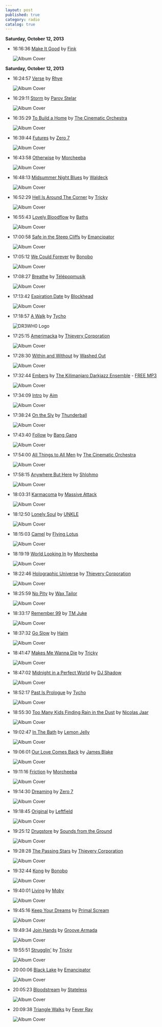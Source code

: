 ```yaml
---
layout: post
published: true
category: radio
catalog: true
---
```


**Saturday, October 12, 2013**

*   16:16:36  [Make It Good](http://goo.gl/31hgB9) by [Fink](http://www.last.fm/music/Fink)

    ![Album Cover](http://userserve-ak.last.fm/serve/174s/41708351.png "Distance and Time")



**Saturday, October 12, 2013**

*   16:24:57  [Verse](http://goo.gl/XW7pWO) by [Rhye](http://www.last.fm/music/Rhye)

    ![Album Cover](http://userserve-ak.last.fm/serve/174s/87506841.png "Woman")

*   16:29:11  [Storm](http://goo.gl/2hbsOS) by [Parov Stelar](http://www.last.fm/music/Parov+Stelar)

    ![Album Cover](http://userserve-ak.last.fm/serve/174s/50243999.png "Seven and Storm")

*   16:35:29  [To Build a Home](http://goo.gl/L4iXS) by [The Cinematic Orchestra](http://www.last.fm/music/The+Cinematic+Orchestra)

    ![Album Cover](http://userserve-ak.last.fm/serve/174s/58014931.png "Ma Fleur")

*   16:39:44  [Futures](http://goo.gl/EXd2PQ) by [Zero 7](http://www.last.fm/music/Zero+7)

    ![Album Cover](http://userserve-ak.last.fm/serve/174s/71338480.jpg "The Garden")

*   16:43:58  [Otherwise](http://goo.gl/ItsDP) by [Morcheeba](http://www.last.fm/music/Morcheeba)

    ![Album Cover](http://userserve-ak.last.fm/serve/174s/67378588.png "Charango")

*   16:48:13  [Midsummer Night Blues](http://goo.gl/SmNbcq) by [Waldeck](http://www.last.fm/music/Waldeck)

    ![Album Cover](http://userserve-ak.last.fm/serve/174s/69994628.png "Ballroom Stories")

*   16:52:29  [Hell Is Around The Corner](http://goo.gl/lofRS5) by [Tricky](http://www.last.fm/music/Tricky)

    ![Album Cover](http://userserve-ak.last.fm/serve/174s/78058050.jpg "A Ruff Guide")

*   16:55:43  [Lovely Bloodflow](http://goo.gl/Hs3mXd) by [Baths](http://www.last.fm/music/Baths)

    ![Album Cover](http://userserve-ak.last.fm/serve/174s/50823017.png "Cerulean")

*   17:00:58  [Safe in the Steep Cliffs](http://goo.gl/t5on2e) by [Emancipator](http://www.last.fm/music/Emancipator)

    ![Album Cover](http://userserve-ak.last.fm/serve/174s/48436551.jpg "safe in the steep cliffs")

*   17:05:12  [We Could Forever](http://goo.gl/8hsRH) by [Bonobo](http://www.last.fm/music/Bonobo)

    ![Album Cover](http://userserve-ak.last.fm/serve/174s/86192233.png "Black Sands")

*   17:08:27  [Breathe](http://goo.gl/CXTjO) by [Télépopmusik](http://www.last.fm/music/Télépopmusik)

    ![Album Cover](http://userserve-ak.last.fm/serve/174s/83822751.jpg "Deep Up")

*   17:13:42  [Expiration Date](http://goo.gl/Hi2tAk) by [Blockhead](http://www.last.fm/music/Blockhead)

    ![Album Cover](http://userserve-ak.last.fm/serve/174s/41708011.png "Downtown Science")

*   17:18:57  [A Walk](http://goo.gl/4bcWgD) by [Tycho](http://www.last.fm/music/Tycho)

    ![DR3WH0 Logo](https://dl.dropboxusercontent.com/u/8239797/DR3WH0.png "DR3WH0 RadioBlog")

*   17:25:15  [Amerimacka](http://goo.gl/TWUXq2) by [Thievery Corporation](http://www.last.fm/music/Thievery+Corporation)

    ![Album Cover](http://userserve-ak.last.fm/serve/174s/50753341.png "It Takes a Thief")

*   17:28:30  [Within and Without](http://goo.gl/aQQGQp) by [Washed Out](http://www.last.fm/music/Washed+Out)

    ![Album Cover](http://userserve-ak.last.fm/serve/174s/78561772.png "Within and Without")

*   17:32:44  [Embers](http://goo.gl/4UIcUV) by [The Kilimanjaro Darkjazz Ensemble](http://www.last.fm/music/The+Kilimanjaro+Darkjazz+Ensemble) - [FREE MP3](http://goo.gl/dhncsd)

    ![Album Cover](http://userserve-ak.last.fm/serve/174s/45644219.png "Here Be Dragons")

*   17:34:09  [Intro](http://goo.gl/zN57pZ) by [Aim](http://www.last.fm/music/Aim)

    ![Album Cover](http://userserve-ak.last.fm/serve/174s/70431952.png "Cold Water Music")

*   17:38:24  [On the Sly](http://goo.gl/rS1vEJ) by [Thunderball](http://www.last.fm/music/Thunderball)

    ![Album Cover](http://userserve-ak.last.fm/serve/174s/30083835.jpg "Scorpio Rising")

*   17:43:40  [Follow](http://goo.gl/Mbp42P) by [Bang Gang](http://www.last.fm/music/Bang+Gang)

    ![Album Cover](http://userserve-ak.last.fm/serve/174s/69286470.jpg "Something Wrong")

*   17:54:00  [All Things to All Men](http://goo.gl/INwNS) by [The Cinematic Orchestra](http://www.last.fm/music/The+Cinematic+Orchestra)

    ![Album Cover](http://userserve-ak.last.fm/serve/174s/58014909.png "Every Day")

*   17:58:15  [Anywhere But Here](http://goo.gl/MqXlcF) by [Shlohmo](http://www.last.fm/music/Shlohmo)

    ![Album Cover](http://userserve-ak.last.fm/serve/174s/67522572.png "Bad Vibes")

*   18:03:31  [Karmacoma](http://goo.gl/N0gB4) by [Massive Attack](http://www.last.fm/music/Massive+Attack)

    ![Album Cover](http://userserve-ak.last.fm/serve/174s/80207969.png "Protection")

*   18:12:50  [Lonely Soul](http://goo.gl/nXf0t) by [UNKLE](http://www.last.fm/music/UNKLE)

    ![Album Cover](http://userserve-ak.last.fm/serve/174s/41242243.png "Psyence Fiction")

*   18:15:03  [Camel](http://goo.gl/F5eMgn) by [Flying Lotus](http://www.last.fm/music/Flying+Lotus)

    ![Album Cover](http://userserve-ak.last.fm/serve/174s/86342907.png "Los Angeles")

*   18:19:19  [World Looking In](http://goo.gl/2nX06) by [Morcheeba](http://www.last.fm/music/Morcheeba)

    ![Album Cover](http://userserve-ak.last.fm/serve/174s/91124985.png "Parts of the Process")

*   18:22:46  [Holographic Universe](http://goo.gl/NComjF) by [Thievery Corporation](http://www.last.fm/music/Thievery+Corporation)

    ![Album Cover](http://userserve-ak.last.fm/serve/174s/50753341.png "It Takes a Thief")

*   18:25:59  [No Pity](http://goo.gl/CE8D3s) by [Wax Tailor](http://www.last.fm/music/Wax+Tailor)

    ![Album Cover](http://userserve-ak.last.fm/serve/174s/88807313.jpg "In The Mood For Life")

*   18:33:17  [Remember 99](http://goo.gl/rh3dvP) by [TM Juke](http://www.last.fm/music/TM+Juke)

    ![Album Cover](http://userserve-ak.last.fm/serve/174s/76224908.jpg "Maps from the Wilderness")

*   18:37:32  [Go Slow](http://goo.gl/AA7OPn) by [Haim](http://www.last.fm/music/Haim)

    ![Album Cover](http://userserve-ak.last.fm/serve/174s/87177153.jpg "Forever EP")

*   18:41:47  [Makes Me Wanna Die](http://goo.gl/ykZNC5) by [Tricky](http://www.last.fm/music/Tricky)

    ![Album Cover](http://userserve-ak.last.fm/serve/174s/78058050.jpg "A Ruff Guide")

*   18:47:02  [Midnight in a Perfect World](http://goo.gl/4a5RCn) by [DJ Shadow](http://www.last.fm/music/DJ+Shadow)

    ![Album Cover](http://userserve-ak.last.fm/serve/174s/54252231.png "Endtroducing.....")

*   18:52:17  [Past Is Prologue](http://goo.gl/4zJ0jv) by [Tycho](http://www.last.fm/music/Tycho)

    ![Album Cover](http://userserve-ak.last.fm/serve/174s/40974003.png "Sunrise Projector")

*   18:55:30  [Too Many Kids Finding Rain in the Dust](http://goo.gl/026v3b) by [Nicolas Jaar](http://www.last.fm/music/Nicolas+Jaar)

    ![Album Cover](http://userserve-ak.last.fm/serve/174s/59446405.png "Space Is Only Noise")

*   19:02:47  [In The Bath](http://goo.gl/KXpnwk) by [Lemon Jelly](http://www.last.fm/music/Lemon+Jelly)

    ![Album Cover](http://userserve-ak.last.fm/serve/174s/91647301.jpg "lemonjelly.ky")

*   19:06:01  [Our Love Comes Back](http://goo.gl/FdjJkh) by [James Blake](http://www.last.fm/music/James+Blake)

    ![Album Cover](http://userserve-ak.last.fm/serve/174s/88946193.png "Overgrown")

*   19:11:16  [Friction](http://goo.gl/rJHqR) by [Morcheeba](http://www.last.fm/music/Morcheeba)

    ![Album Cover](http://userserve-ak.last.fm/serve/174s/92461921.png "Big Calm")

*   19:14:30  [Dreaming](http://goo.gl/6RnCE0) by [Zero 7](http://www.last.fm/music/Zero+7)

    ![Album Cover](http://userserve-ak.last.fm/serve/174s/71338480.jpg "The Garden")

*   19:18:45  [Original](http://goo.gl/lhh30s) by [Leftfield](http://www.last.fm/music/Leftfield)

    ![Album Cover](http://userserve-ak.last.fm/serve/174s/91861209.png "Leftism")

*   19:25:12  [Drugstore](http://goo.gl/X5yeXH) by [Sounds from the Ground](http://www.last.fm/music/Sounds+from+the+Ground)

    ![Album Cover](http://images.amazon.com/images/P/B00005Y3GV.01._SCMZZZZZZZ_.jpg "Footprints")

*   19:28:28  [The Passing Stars](http://goo.gl/94bVLE) by [Thievery Corporation](http://www.last.fm/music/Thievery+Corporation)

    ![Album Cover](http://userserve-ak.last.fm/serve/174s/50753341.png "It Takes a Thief")

*   19:32:44  [Kong](http://goo.gl/tjZNNz) by [Bonobo](http://www.last.fm/music/Bonobo)

    ![Album Cover](http://userserve-ak.last.fm/serve/174s/86192233.png "Black Sands")

*   19:40:01  [Living](http://goo.gl/JfFkl3) by [Moby](http://www.last.fm/music/Moby)

    ![Album Cover](http://userserve-ak.last.fm/serve/174s/93088281.png "Animal Rights")

*   19:45:16  [Keep Your Dreams](http://goo.gl/fP64Yd) by [Primal Scream](http://www.last.fm/music/Primal+Scream)

    ![Album Cover](http://userserve-ak.last.fm/serve/174s/69267442.png "XTRMNTR")

*   19:49:34  [Join Hands](http://goo.gl/nmg2X) by [Groove Armada](http://www.last.fm/music/Groove+Armada)

    ![Album Cover](http://userserve-ak.last.fm/serve/174s/45151107.png "Goodbye Country (Hello Nightclub)")

*   19:55:51  [Strugglin'](http://goo.gl/Guvzne) by [Tricky](http://www.last.fm/music/Tricky)

    ![Album Cover](http://userserve-ak.last.fm/serve/174s/39316455.png "Maxinquaye")

*   20:00:06  [Black Lake](http://goo.gl/0qnbxc) by [Emancipator](http://www.last.fm/music/Emancipator)

    ![Album Cover](http://userserve-ak.last.fm/serve/174s/48436551.jpg "safe in the steep cliffs")

*   20:05:23  [Bloodstream](http://goo.gl/LC78zB) by [Stateless](http://www.last.fm/music/Stateless)

    ![Album Cover](http://images.amazon.com/images/P/B0009YGDJO.02._SCMZZZZZZZ_.jpg "Bloodstream Ep")

*   20:09:38  [Triangle Walks](http://goo.gl/h7rPm) by [Fever Ray](http://www.last.fm/music/Fever+Ray)

    ![Album Cover](http://userserve-ak.last.fm/serve/174s/36711931.png "Fever Ray")

